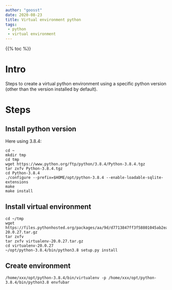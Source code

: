 ```yaml
---
author: "goosst"
date: 2020-08-23
title: Virtual environment python
tags:
 - python
 - virtual environment
---
```


{{% toc %}}

# Intro
Steps to create a virtual python environment using a specific python version (other than the version installed by default).

# Steps
## Install python version

Here using 3.8.4:

```
cd ~
mkdir tmp
cd tmp
wget https://www.python.org/ftp/python/3.8.4/Python-3.8.4.tgz
tar zxfv Python-3.8.4.tgz 
cd Python-3.8.4
./configure --prefix=$HOME/opt/python-3.8.4 --enable-loadable-sqlite-extensions
make
make install
```

## Install virtual environment

```
cd ~/tmp
wget https://files.pythonhosted.org/packages/aa/9d/d7713847ff3f58801045ab2ea5d4b6cdebc4a075b2bdd086f093beb92ecf/virtualenv-20.0.27.tar.gz
tar zxfv
tar zxfv virtualenv-20.0.27.tar.gz 
cd virtualenv-20.0.27
~/opt/python-3.8.4/bin/python3.8 setup.py install
```

## Create environment

```
/home/xxx/opt/python-3.8.4/bin/virtualenv -p /home/xxx/opt/python-3.8.4/bin/python3.8 envfubar
```
